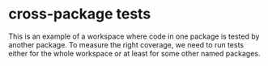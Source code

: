 # cross-package tests

This is an example of a workspace where code in one package is tested by another package. To measure the right coverage, we need to run tests either for the whole workspace or at least for some other named packages.
